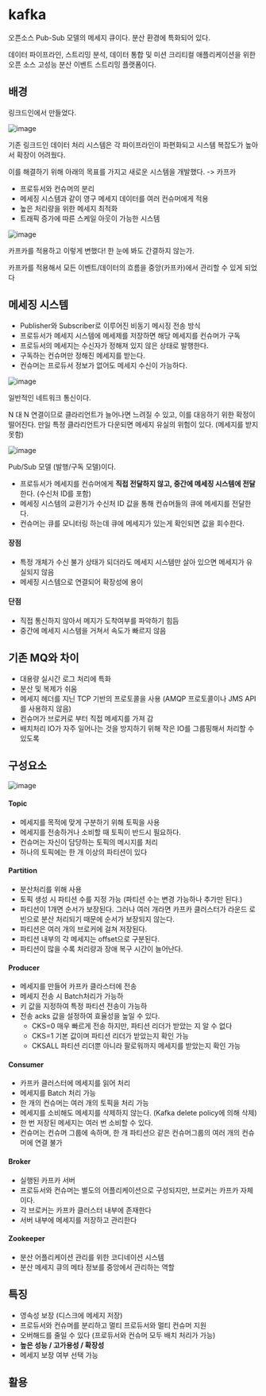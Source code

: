 # kafka
오픈소스 Pub-Sub 모델의 메세지 큐이다. 분산 환경에 특화되어 있다.

데이터 파이프라인, 스트리밍 분석, 데이터 통합 및 미션 크리티컬 애플리케이션을 위한 오픈 소스 고성능 분산 이벤트 스트리밍 플랫폼이다.

## 배경
링크드인에서 만들었다. 

![image](https://user-images.githubusercontent.com/66578746/234450795-9fc5e9e7-c3a7-49c8-b3e5-220c0b8a5c68.png)

기존 링크드인 데이터 처리 시스템은 각 파이프라인이 파편화되고 시스템 복잡도가 높아서 확장이 어려웠다.

이를 해결하기 위해 아래의 목표를 가지고 새로운 시스템을 개발했다. -> 카프카
- 프로듀서와 컨슈머의 분리
- 메세징 시스템과 같이 영구 메세지 데이터를 여러 컨슈머에게 적용
- 높은 처리량을 위한 메세지 최적화
- 트래픽 증가에 따른 스케일 아웃이 가능한 시스템

![image](https://user-images.githubusercontent.com/66578746/234464457-18239dc1-957e-4005-8d5e-0fc0ab4743b0.png)

카프카를 적용하고 이렇게 변했다! 한 눈에 봐도 간결하지 않는가.

카프카를 적용해서 모든 이벤트/데이터의 흐름을 중앙(카프카)에서 관리할 수 있게 되었다

## 메세징 시스템
- Publisher와 Subscriber로 이루어진 비동기 메시징 전송 방식
- 프로듀서가 메세지 시스템에 메세제를 저장하면 해당 메세지를 컨슈머가 구독
- 프로듀서의 메세지는 수신자가 정해져 있지 않은 상태로 발행한다.
- 구독하는 컨슈머만 정해진 메세지를 받는다.
- 컨슈머는 프로듀서 정보가 없어도 메세지 수신이 가능하다.

![image](https://user-images.githubusercontent.com/66578746/234472400-8325ccda-3a9e-4935-a37b-70fbce705903.png)

일반적인 네트워크 통신이다.

N 대 N 연결이므로 클라리언트가 늘어나면 느려질 수 있고, 이를 대응하기 위한 확정이 떨어진다.
만일 특정 클라리언트가 다운되면 메세지 유실의 위험이 있다. (메세지를 받지 못함)

![image](https://user-images.githubusercontent.com/66578746/234472723-3c3b599a-7d1d-455a-a2f2-ff312cccb510.png)

Pub/Sub 모델 (발행/구독 모델)이다.

- 프로듀서가 메세지를 컨슈머에게 **직접 전달하지 않고, 중간에 메세징 시스템에 전달**한다. (수신처 ID를 포함)
- 메세징 시스템의 교환기가 수신처 ID 값을 통해 컨슈머들의 큐에 메세지를 전달한다.
- 컨슈머는 큐를 모니터링 하는데 큐에 메세지가 있는게 확인되면 값을 회수한다.

#### 장점
- 특정 개체가 수신 불가 상태가 되더라도 메세지 시스템만 살아 있으면 메세지가 유실되지 않음
- 메세징 시스템으로 연결되어 확장성에 용이

#### 단점
- 직접 통신하지 않아서 메지가 도착여부를 파악하기 힘듬
- 중간에 메세지 시스템을 거쳐서 속도가 빠르지 않음

## 기존 MQ와 차이
- 대용량 실시간 로그 처리에 특화
- 분산 및 복제가 쉬움
- 메세지 헤더를 지닌 TCP 기반의 프로토콜을 사용 (AMQP 프로토콜이나 JMS API를 사용하지 않음)
- 컨슈머가 브로커로 부터 직접 메세지를 가져 감
- 배치처리 IO가 자주 일어나는 것을 방지하기 위해 작은 IO를 그룹핑해서 처리할 수 있도록 


## 구성요소

![image](https://user-images.githubusercontent.com/66578746/234467093-0a34ea77-def8-4bd3-a549-bb875f88242a.png)

#### Topic
- 메세지를 목적에 맞게 구분하기 위해 토픽을 사용
- 메세지를 전송하거나 소비할 때 토픽이 반드시 필요하다.
- 컨슈머는 자신이 담당하는 토픽의 메시지를 처리
- 하나의 토픽에는 한 개 이상의 파티션이 있다

#### Partition
- 분산처리를 위해 사용
- 토픽 생성 시 파티션 수를 지정 가능 (파티션 수는 변경 가능하나 추가만 된다.)
- 파티션이 1개면 순서가 보장된다. 그러나 여러 개라면 카프카 클러스터가 라운드 로빈으로 분산 처리되기 때문에 순서가 보장되지 않는다.
- 파티션은 여러 개의 브로커에 걸쳐 저장된다.
- 파티션 내부의 각 메세지는 offset으로 구분된다.
- 파티션이 많을 수록 처리량과 장애 복구 시간이 늘어난다.

#### Producer
- 메세지를 만들어 카프카 클라스터에 전송
- 메세지 전송 시 Batch처리가 가능하
- 키 값을 지정하여 특정 파티션 전송이 가능하
- 전송 acks 값을 설정하여 효율성을 높일 수 있다.
  - CKS=0  매우 빠르게 전송 하지만, 파티션 리더가 받았는 지 알 수 없다
  - CKS=1  기본 값이며 파티션 리더가 받았는지 확인 가능
  - CKSALL 파티션 리더뿐 아니라 팔로워까지 메세지를 받았는지 확인 가능

#### Consumer
- 카프카 클러스터에 메세지를 읽어 처리
- 메세지를 Batch 처리 가능
- 한 개의 컨슈머는 여러 개의 토픽을 처리 가능
- 메세지를 소비해도 메세지를 삭제하지 않는다. (Kafka delete policy에 의해 삭제)
- 한 번 저장된 메세지는 여러 번 소비할 수 있다.
- 컨슈머는 컨슈머 그룹에 속하며, 한 개 파티션으 같은 컨슈머그룹의 여러 개의 컨슈머에 연결 불가

#### Broker
- 실행된 카프카 서버
- 프로듀서와 컨슈머는 별도의 어플리케이션으로 구성되지만, 브로커는 카프카 자체이다.
- 각 브로커는 카프카 클러스터 내부에 존재한다
- 서버 내부에 메세지를 저장하고 관리한다

#### Zookeeper
- 분산 어플리케이션 관리를 위한 코디네이션 시스템
- 분산 메세지 큐의 메타 정보를 중앙에서 관리하는 역할

## 특징
- 영속성 보장 (디스크에 메세지 저장)
- 프로듀서와 컨슈머를 분리하고 멀티 프로듀서와 멀티 컨슈머 지원
- 오버해드를 줄일 수 있다 (프로듀서와 컨슈머 모두 배치 처리가 가능)
- **높은 성능 / 고가용성 / 확장성**
- 메세지 보장 여부 선택 가능

## 활용


